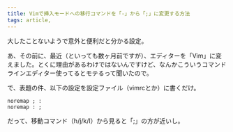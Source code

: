 ```yaml
---
title: Vimで挿入モードへの移行コマンドを「-」から「;」に変更する方法
tags: article,
---
```

大したことないようで意外と便利だと分かる設定。

<!--more-->

あ、その前に、最近（といっても数ヶ月前ですが）、エディターを「Vim」に変えました。とくに理由があるわけではないんですけど、なんかこういうコマンドラインエディター使ってるとモテるって聞いたので。

で、表題の件、以下の設定を設定ファイル（vimrcとか）に書くだけ。

```vim
noremap ; :
noremap : ;
```

だって、移動コマンド（h/j/k/l）から見ると「;」の方が近いし。